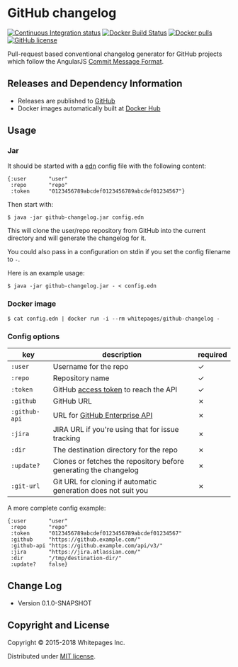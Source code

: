 # GitHub changelog

[![Continuous Integration status](https://api.travis-ci.org/whitepages/github-changelog.svg?branch=master)](http://travis-ci.org/whitepages/github-changelog)
[![Docker Build Status](https://img.shields.io/docker/build/jrottenberg/ffmpeg.svg)](https://hub.docker.com/r/whitepages/github-changelog/)
[![Docker pulls](https://img.shields.io/docker/pulls/whitepages/github-changelog.svg)](https://hub.docker.com/r/whitepages/github-changelog/)
[![GitHub license](https://img.shields.io/github/license/whitepages/github-changelog.svg)](https://github.com/whitepages/github-changelog/blob/master/LICENSE)

Pull-request based conventional changelog generator for GitHub projects which follow the AngularJS [Commit Message Format].


## Releases and Dependency Information

* Releases are published to [GitHub](https://github.com/whitepages/github-changelog/releases)
* Docker images automatically built at [Docker Hub](https://hub.docker.com/r/whitepages/github-changelog/)

## Usage

### Jar

It should be started with a [edn] config file
with the following content:

```edn
{:user       "user"
 :repo       "repo"
 :token      "0123456789abcdef0123456789abcdef01234567"}
```

Then start with:

    $ java -jar github-changelog.jar config.edn

This will clone the user/repo repository from GitHub into the current directory
and will generate the changelog for it.

You could also pass in a configuration on stdin if you set the config filename to `-`.

Here is an example usage:

    $ java -jar github-changelog.jar - < config.edn

### Docker image

    $ cat config.edn | docker run -i --rm whitepages/github-changelog -

### Config options

| key           | description                                                      | required |
|---------------|------------------------------------------------------------------|----------|
| `:user`       | Username for the repo                                            | ✓        |
| `:repo`       | Repository name                                                  | ✓        |
| `:token`      | GitHub [access token] to reach the API                           | ✓        |
| `:github`     | GitHub URL                                                       | ✗        |
| `:github-api` | URL for [GitHub Enterprise API]                                  | ✗        |
| `:jira`       | JIRA URL if you're using that for issue tracking                 | ✗        |
| `:dir`        | The destination directory for the repo                           | ✗        |
| `:update?`    | Clones or fetches the repository before generating the changelog | ✗        |
| `:git-url`    | Git URL for cloning if automatic generation does not suit you    | ✗        |

A more complete config example:

```edn
{:user       "user"
 :repo       "repo"
 :token      "0123456789abcdef0123456789abcdef01234567"
 :github     "https://github.example.com/"
 :github-api "https://github.example.com/api/v3/"
 :jira       "https://jira.atlassian.com/"
 :dir        "/tmp/destination-dir/"
 :update?    false}
```


## Change Log

* Version 0.1.0-SNAPSHOT


## Copyright and License

Copyright © 2015-2018 Whitepages Inc.

Distributed under [MIT license](http://choosealicense.com/licenses/mit/).

[Commit Message Format]: https://github.com/angular/angular.js/blob/master/DEVELOPERS.md#commit-message-format
[edn]: https://github.com/edn-format/edn
[access token]: https://help.github.com/articles/creating-an-access-token-for-command-line-use/
[GitHub Enterprise API]: https://developer.github.com/v3/enterprise/
